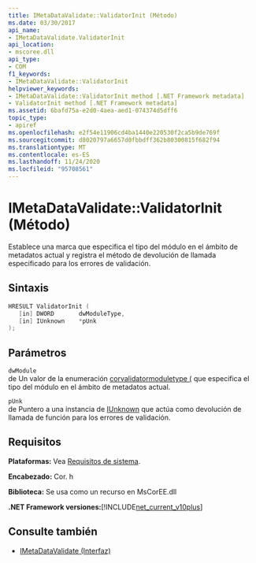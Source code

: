 ```yaml
---
title: IMetaDataValidate::ValidatorInit (Método)
ms.date: 03/30/2017
api_name:
- IMetaDataValidate.ValidatorInit
api_location:
- mscoree.dll
api_type:
- COM
f1_keywords:
- IMetaDataValidate::ValidatorInit
helpviewer_keywords:
- IMetaDataValidate::ValidatorInit method [.NET Framework metadata]
- ValidatorInit method [.NET Framework metadata]
ms.assetid: 6bafd75a-e2d0-4aea-aed1-074374d5dff6
topic_type:
- apiref
ms.openlocfilehash: e2f54e11906cd4ba1440e220530f2ca5b9de769f
ms.sourcegitcommit: d8020797a6657d0fbbdff362b80300815f682f94
ms.translationtype: MT
ms.contentlocale: es-ES
ms.lasthandoff: 11/24/2020
ms.locfileid: "95708561"
---
```

# <a name="imetadatavalidatevalidatorinit-method"></a>IMetaDataValidate::ValidatorInit (Método)

Establece una marca que especifica el tipo del módulo en el ámbito de metadatos actual y registra el método de devolución de llamada especificado para los errores de validación.  
  
## <a name="syntax"></a>Sintaxis  
  
```cpp  
HRESULT ValidatorInit (  
   [in] DWORD       dwModuleType,  
   [in] IUnknown    *pUnk  
);  
```  
  
## <a name="parameters"></a>Parámetros  

 `dwModule`  
 de Un valor de la enumeración [corvalidatormoduletype (](corvalidatormoduletype-enumeration.md) que especifica el tipo del módulo en el ámbito de metadatos actual.  
  
 `pUnk`  
 de Puntero a una instancia de [IUnknown](/cpp/atl/iunknown) que actúa como devolución de llamada de función para los errores de validación.  
  
## <a name="requirements"></a>Requisitos  

 **Plataformas:** Vea [Requisitos de sistema](../../get-started/system-requirements.md).  
  
 **Encabezado:** Cor. h  
  
 **Biblioteca:** Se usa como un recurso en MsCorEE.dll  
  
 **.NET Framework versiones:**[!INCLUDE[net_current_v10plus](../../../../includes/net-current-v10plus-md.md)]  
  
## <a name="see-also"></a>Consulte también

- [IMetaDataValidate (Interfaz)](imetadatavalidate-interface.md)
